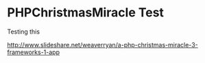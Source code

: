 PHPChristmasMiracle Test
===================

Testing this

http://www.slideshare.net/weaverryan/a-php-christmas-miracle-3-frameworks-1-app